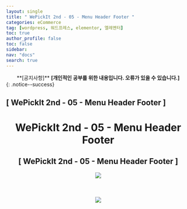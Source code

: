 ```yaml
---
layout: single
title: " WePickIt 2nd - 05 - Menu Header Footer "
categories: eCommerce
tag: [wordpress, 워드프레스, elementor, 엘레멘터]
toc: true
author_profile: false
toc: false
sidebar:
nav: "docs"
search: true
---
```


<center>**[공지사항]** <strong> [개인적인 공부를 위한 내용입니다. 오류가 있을 수 있습니다.] </strong></center>
{: .notice--success}

<h2>[ WePickIt 2nd - 05 - Menu Header Footer ]</h2>

<div align="center"><p><h1>WePickIt 2nd - 05 - Menu Header Footer</h1></p></div>

<div align="center"><h2>[ WePickIt 2nd - 05 - Menu Header Footer ]</h2>
<div align="center"><img src="http://drive.google.com/uc?export=view&id=1GfPQbe4onMJ26wOvSps0x0ajaA3uW8qz"><br><br><br></div><br>
<div align="center"><img src="http://drive.google.com/uc?export=view&id=1GlVI-uukSXq6WxCorYlcz1xYdhMuYwSi"><br><br><br></div><br>






















